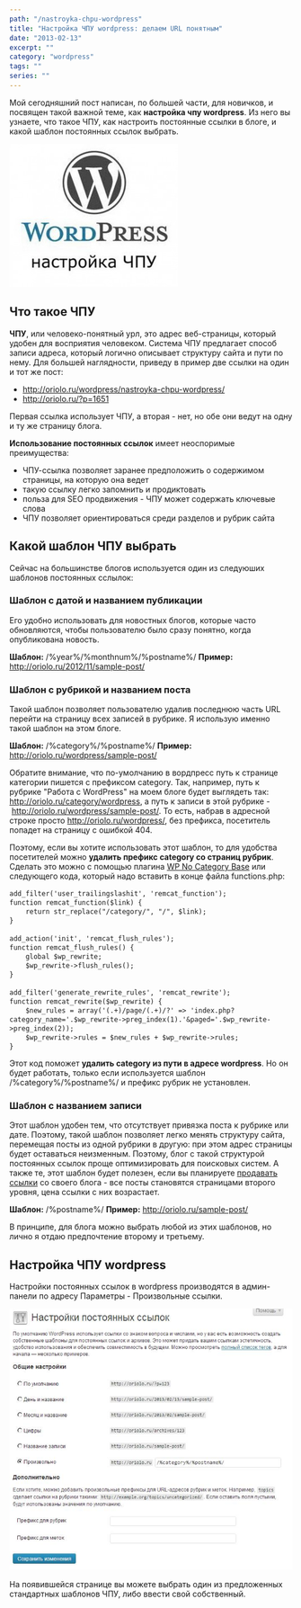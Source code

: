 ```yaml
---
path: "/nastroyka-chpu-wordpress"
title: "Настройка ЧПУ wordpress: делаем URL понятным"
date: "2013-02-13"
excerpt: ""
category: "wordpress"
tags: ""
series: ""
---
```


Мой сегодняшний пост написан, по большей части, для новичков, и посвящен такой важной теме, как **настройка чпу wordpress**. Из него вы узнаете, что такое ЧПУ, как настроить постоянные ссылки в блоге, и какой шаблон постоянных ссылок выбрать.

![Wordpress ЧПУ](images/Wordpress-CHPU.jpg)

## Что такое ЧПУ

**ЧПУ**, или человеко-понятный урл, это адрес веб-страницы, который удобен для восприятия человеком. Система ЧПУ предлагает способ записи адреса, который логично описывает структуру сайта и пути по нему. Для большей наглядности, приведу в пример две ссылки на один и тот же пост:

- http://oriolo.ru/wordpress/nastroyka-chpu-wordpress/
- http://oriolo.ru/?p=1651

Первая ссылка использует ЧПУ, а вторая - нет, но обе они ведут на одну и ту же страницу блога.

**Использование постоянных ссылок** имеет неоспоримые преимущества:

- ЧПУ-ссылка позволяет заранее предположить о содержимом страницы, на которую она ведет
- такую ссылку легко запомнить и продиктовать
- польза для SEO продвижения - ЧПУ может содержать ключевые слова
- ЧПУ позволяет ориентироваться среди разделов и рубрик сайта

## Какой шаблон ЧПУ выбрать

Сейчас на большинстве блогов используется один из следуюших шаблонов постоянных сслылок:

### Шаблон с датой и названием публикации

Его удобно использовать для новостных блогов, которые часто обновляются, чтобы пользователю было сразу понятно, когда опубликована новость.

**Шаблон:** /%year%/%monthnum%/%postname%/ **Пример:** http://oriolo.ru/2012/11/sample-post/

### Шаблон с рубрикой и названием поста

Такой шаблон позволяет пользователю удалив последнюю часть URL перейти на страницу всех записей в рубрике. Я использую именно такой шаблон на этом блоге.

**Шаблон:** /%category%/%postname%/ **Пример:** http://oriolo.ru/wordpress/sample-post/

Обратите внимание, что по-умолчанию в вордпресс путь к странице категории пишется с префиксом category. Так, например, путь к рубрике "Работа с WordPress" на моем блоге будет выглядеть так: http://oriolo.ru/category/wordpress, а путь к записи в этой рубрике - http://oriolo.ru/wordpress/sample-post/. То есть, набрав в адресной строке просто http://oriolo.ru/wordpress/, без префикса, посетитель попадет на страницу с ошибкой 404.

Поэтому, если вы хотите использовать этот шаблон, то для удобства посетителей можно **удалить префикс category со страниц рубрик**. Сделать это можно с помощью плагина [WP No Category Base](http://wordpress.org/extend/plugins/wp-no-category-base/) или следующего кода, который надо вставить в конце файла functions.php:

```
add_filter('user_trailingslashit', 'remcat_function');
function remcat_function($link) {
    return str_replace("/category/", "/", $link);
}
  
add_action('init', 'remcat_flush_rules');
function remcat_flush_rules() {
    global $wp_rewrite;
    $wp_rewrite->flush_rules();
}
  
add_filter('generate_rewrite_rules', 'remcat_rewrite');
function remcat_rewrite($wp_rewrite) {
    $new_rules = array('(.+)/page/(.+)/?' => 'index.php?category_name='.$wp_rewrite->preg_index(1).'&paged='.$wp_rewrite->preg_index(2));
    $wp_rewrite->rules = $new_rules + $wp_rewrite->rules;
}
```

Этот код поможет **удалить category из пути в адресе wordpress**. Но он будет работать, только если используется шаблон /%category%/%postname%/ и префикс рубрик не установлен.

### Шаблон с названием записи

Этот шаблон удобен тем, что отсутствует привязка поста к рубрике или дате. Поэтому, такой шаблон позволяет легко менять структуру сайта, перемещая посты из одной рубрики в другую: при этом адрес страницы будет оставаться неизменным. Поэтому, блог с такой структурой постоянных ссылок проще оптимизировать для поисковых систем. А также те, этот шаблон будет полезен, если вы планируете [продавать ссылки](http://oriolo.ru/monetizatsiya/wordpress-sape/ "WordPress + Sape") со своего блога - все посты становятся страницами второго уровня, цена ссылки с них возрастает.

**Шаблон:** /%postname%/ **Пример:** http://oriolo.ru/sample-post/

В принципе, для блога можно выбрать любой из этих шаблонов, но лично я отдаю предпочтение второму и третьему.

## Настройка ЧПУ wordpress

Настройки постоянных ссылок в wordpress производятся в админ-панели по адресу Параметры - Произвольные ссылки.

[![настройки постоянных ссылок wordpress](images/nastroyki-postoyannyih-ssyilok-wordpress.jpg)](http://oriolo.ru/wp-content/uploads/2013/02/nastroyki-postoyannyih-ssyilok-wordpress.jpg)

На появившейся странице вы можете выбрать один из предложенных стандартных шаблонов ЧПУ, либо ввести свой собственный.
